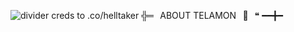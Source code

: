 ![divider creds to .co/helltaker ](https://files.catbox.moe/x4awcr.png)
  ╬═⠀ABOUT TELAMON⠀🪽⠀❝
━━╋━ 
